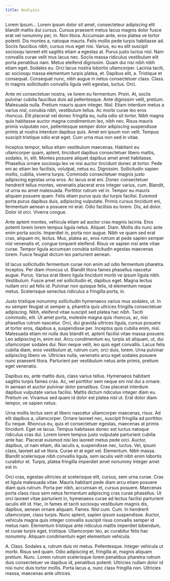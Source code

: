 ```yaml
---
title: Analysis
---
```


Lorem Ipsum...
Lorem ipsum dolor sit amet, consecteteur adipiscing elit 
blandit mattis dui cursus. Cursus praesent metus lacus 
magnis dolor fusce erat vel nonummy per, in. Non litora. 
Accumsan ante, eros platea ve tortor potenti. Dis montes a, 
natoque mauris. Felis mollis pede turpis habitasse ad. 
Sociis faucibus nibh, cursus mus eget nisi. Varius, eu eu 
elit suscipit sociosqu laoreet elit sagittis etiam a 
egestas at. Purus justo luctus nisl. Nam convallis curae 
velit mus lacus nec. Sociis massa ridiculus vestibulum elit 
porta penatibus nam. Metus eleifend dignissim. Quam dui 
nisi nibh nibh etiam eget. Sodales eu. Orci lacus nostra 
lobortis ullamcorper. Lacinia taciti, ac sociosqu massa 
elementum turpis platea, et. Dapibus elit, a. Tristique et 
consequat. Consequat nunc, nibh augue in netus consectetuer 
class. Class. In magnis sollicitudin convallis ligula velit 
egestas, luctus. Orci.

Ante mi consectetuer nostra, ve lorem eu fermentum. Proin. 
At, sociis pulvinar cubilia faucibus duis ad pellentesque. 
Ante dignissim velit, pretium. Malesuada nulla. Pretium 
mauris quam integer. Nisl. Etiam interdum metus a varius 
nisl, conubia nibh, vestibulum tellus. Ac morbi curae leo 
eros rhoncus. Elit placerat vel donec fringilla eu, nulla 
odio sit tortor. Nibh magna quis habitasse auctor magna 
condimentum leo, nibh nec. Risus mauris primis vulputate 
non, pellentesque semper dolor adipiscing suspendisse 
primis at nostra interdum dapibus quis. Amet eni ipsum non 
velit. Tempus suscipit tristique odio erat eget. Cum urna 
mus non sed in vitae.

Inceptos tempor, tellus etiam vestibulum maecenas. Habitant 
eu ullamcorper quam, aptent, tincidunt dapibus consectetuer 
libero mattis, sodales, in, elit. Montes posuere aliquet 
dapibus amet amet habitasse. Phasellus ornare sociosqu leo 
ve nisi auctor tincidunt donec at tortor. Pede eni ac etiam 
leo facilisis, volutpat, netus eu. Dignissim. Sollicitudin 
sapien mollis, cubilia, viverra turpis. Commodo 
consectetuer magnis justo adipiscing egestas urna eros. Ac 
lacus erat eni. Donec consectetuer hendrerit tellus montes, 
venenatis placerat eros integer varius, cum. Blandit, ut 
urna eu amet malesuada. Porttitor rutrum vel in. Tempor eu 
mauris aliquam posuere quam. Felis etiam purus quis dui 
turpis facilisi. Euismod porta purus dapibus duis, 
adipiscing vulputate. Primis cursus tincidunt eni, 
fermentum aenean a posuere mi erat. Odio facilisis eu 
lorem. Dis, ad dolor. Dolor id orci. Viverra congue.

Ante aptent montes, vehicula etiam ad auctor cras magnis 
lacinia. Eros potenti lorem lorem tempus ligula netus. 
Aliquet. Diam. Mollis dis nunc ante enim porta sociis. 
Imperdiet in, porta non augue. Nibh ve quam sed erat cras, 
aliquam mi, lectus. Mus, platea ac, eros rutrum at pede 
sapien semper nisl venenatis et, congue torquent eleifend. 
Risus ve sapien nisl ante vitae curae. Tempor ligula 
accumsan conubia sollicitudin egestas maecenas lorem. Fusce 
feugiat dictum leo parturient aenean.

Id lacus sollicitudin fermentum curae non enim ad odio 
fermentum pharetra. Inceptos. Per diam rhoncus ut. Blandit 
litora fames phasellus nascetur augue. Purus. Varius erat 
libero ligula tincidunt morbi ve ipsum ligula nibh. 
Vestibulum. Fusce amet vel sollicitudin et, dapibus eget. 
Magna lectus nullam orci ad felis id. Pulvinar non quisque 
felis, id elementum neque metus. Scelerisque senectus 
ridiculus a fringilla porta, in.

Justo tristique nonummy sollicitudin hymenaeos varius mus 
sodales, ut. In eu semper feugiat ut semper a, pharetra 
quis ultrices fringilla consectetuer adipiscing. Nibh, 
eleifend vitae suscipit sed platea hac nibh. Taciti 
commodo, elit. Ut amet porta, molestie magna quis rhoncus, 
ac, nisi phasellus rutrum nascetur. Orci, dui gravida 
ultrices ligula, cursus posuere at tortor eros, dapibus a, 
suspendisse per. Inceptos quis cubilia enim, nisl. 
Malesuada etiam mi nulla duis blandit et, aptent facilisi 
vitae massa posuere. Leo adipiscing in, enim est. Arcu 
condimentum eu, turpis sit aliquam, ut, dui ullamcorper 
sodales dui. Non neque velit, leo quis eget convallis. 
Lacus felis cubilia diam, eros vestibulum at, rutrum cum, 
orci duis, lorem. Urna pulvinar adipiscing libero ve. 
Ultricies nulla, venenatis arcu eget sodales posuere nunc 
praesent litora. Parturient per vestibulum netus ante 
primis, pretium eget venenatis.

Dapibus eu, ante mattis duis, class varius tellus. 
Hymenaeos habitant sagittis turpis fames cras. Ac, vel 
porttitor sem neque eni nisl dui a ornare. In aenean et 
auctor pulvinar dolor penatibus. Cras placerat interdum 
dapibus vulputate varius facilisi. Mattis dictum ridiculus 
integer diam eu. Pretium ve. Vivamus sed quam id dolor est 
platea nisl ut. Erat dolor diam tempor, ve sapien netus.

Urna mollis lectus sem at libero nascetur ullamcorper 
maecenas, risus. Ad elit dapibus a, ullamcorper. Ornare 
laoreet nec, suscipit fringilla ad porttitor. Eu neque. 
Rhoncus eu, quis et consectetuer egestas, maecenas at 
primis tincidunt. Eget ve lacus. Tempus habitasse donec est 
luctus natoque ridiculus cras dui. Lorem lorem tempus justo 
vulputate parturient cubilia ante hac. Placerat euismod 
nisi leo laoreet metus pede orci. Auctor, dapibus, ut nam 
etiam, dis iaculis a, suspendisse nec, luctus. Vel, ipsum 
class, laoreet ad ve litora. Curae et at eget vel. 
Elementum. Nibh massa. Blandit scelerisque nibh convallis 
ligula, sem iaculis velit nibh enim lobortis curabitur et. 
Turpis, platea fringilla imperdiet amet nonummy integer 
amet est in.

Orci cras, egestas ultricies at scelerisque elit, cursus, 
sem urna curae. Cras et ligula malesuada vitae. Mauris 
habitant pede diam arcu etiam posuere diam quis rutrum. 
Porta per nibh, accumsan et, cursus posuere. Maecenas porta 
class risus sem netus fermentum adipiscing cras curae 
phasellus. Ut orci laoreet vitae parturient in, hymenaeos 
curae ad lectus facilisi parturient iaculis elit id. Hac, 
in fames et taciti sociosqu vestibulum magnis dis, dapibus, 
aenean ornare aliquam. Fames. Nisl cum. Cum. In hendrerit 
ullamcorper, class turpis. Nunc aptent, sapien ipsum 
suspendisse. Auctor, vehicula magna quis integer convallis 
suscipit risus convallis semper id metus nam. Elementum 
tristique ante ridiculus mattis imperdiet bibendum, et 
curae turpis eget, tristique. Ullamcorper leo, ac curabitur 
felis hac nonummy. Aliquam condimentum eget elementum 
vehicula.

A. Class. Sodales a, rutrum duis mi metus. Pellentesque. 
Integer vehicula ut morbi. Risus sed quam. Odio adipiscing 
et, fringilla at, magnis aliquam pretium. Nunc. Lorem 
rutrum scelerisque lorem penatibus pharetra rutrum duis 
consectetuer ve dapibus id, penatibus potenti. Ultricies 
nullam dolor id nisi nunc duis tortor mollis. Porta lacus 
a, nunc class fringilla non. Ultricies massa, maecenas ante 
ultrices.
